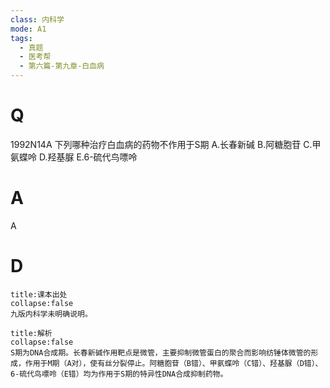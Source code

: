 ```yaml
---
class: 内科学
mode: A1
tags:
  - 真题
  - 医考帮
  - 第六篇-第九章-白血病
---
```


# Q
1992N14A 下列哪种治疗白血病的药物不作用于S期
A.长春新碱
B.阿糖胞苷
C.甲氨蝶呤
D.羟基脲
E.6-硫代鸟嘌呤

# A
A
# D
```ad-note
title:课本出处
collapse:false
九版内科学未明确说明。
```

```ad-summary
title:解析
collapse:false
S期为DNA合成期。长春新碱作用靶点是微管，主要抑制微管蛋白的聚合而影响纺锤体微管的形成，作用于M期（A对），使有丝分裂停止。阿糖胞苷（B错）、甲氨蝶呤（C错）、羟基脲（D错）、6-硫代鸟嘌呤（E错）均为作用于S期的特异性DNA合成抑制药物。
```


